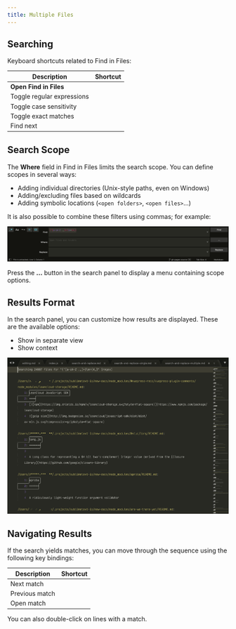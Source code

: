 ```yaml
---
title: Multiple Files
---
```


## Searching

Keyboard shortcuts related to Find in Files:

| Description                | Shortcut                       |
| -------------------------- | ------------------------------ |
| **Open Find in Files**     | <Key k="Ctrl + Shift + F" /> |
| Toggle regular expressions | <Key k="Alt + R" />          |
| Toggle case sensitivity    | <Key k="Alt + C" />          |
| Toggle exact matches       | <Key k="Alt + W" />          |
| Find next                  | <Key k="Enter" />            |


## Search Scope

The **Where** field in Find in Files
limits the search scope.
You can define scopes in several ways:

- Adding individual directories (Unix-style paths, even on Windows)
- Adding/excluding files based on wildcards
- Adding symbolic locations (`<open folders>`, `<open files>`...)

It is also possible to combine these filters using commas; for example:

![Search Patterns](../images/2_3-search-filters.png)

Press the **...** button in the search panel
to display a menu containing scope options.


## Results Format

In the search panel, you can customize
how results are displayed.
These are the available options:

- Show in separate view
- Show context

![Search Results](../images/2_3-search-results-pattern.png)


## Navigating Results

If the search yields matches,
you can move through the sequence
using the following key bindings:

| Description    | Shortcut                 |
| -------------- | ------------------------ |
| Next match     | <Key k="F4" />         |
| Previous match | <Key k="Shift + F4" /> |
| Open match     | <Key k="Enter" />      |

You can also double-click
on lines with a match.
